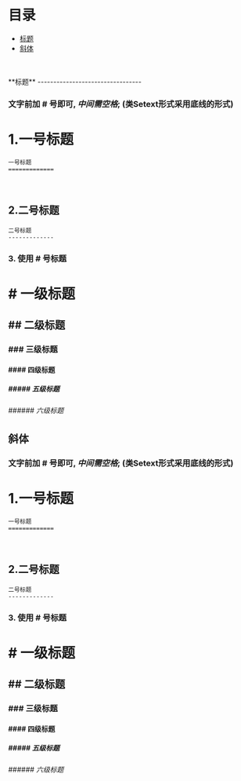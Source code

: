 # 目录
  - [标题](#title)
  - [斜体](#xieti)



<br/>
<br/>
<span id = "title">**标题**</span>
---------------------------------

### 文字前加 # 号即可, ***中间需空格***; (类Setext形式采用底线的形式)
1.一号标题
=============

```string
一号标题
=============
```
</br>

2.二号标题
-------------

```string
二号标题
-------------
```
### 3. 使用 # 号标题
# # 一级标题
## ## 二级标题
### ### 三级标题 
#### #### 四级标题 
##### ##### 五级标题 
###### ###### 六级标题

<span id = "xieti">**斜体**</span>
---------------------------------
### 文字前加 # 号即可, ***中间需空格***; (类Setext形式采用底线的形式)
1.一号标题
=============

```string
一号标题
=============
```
</br>

2.二号标题
-------------

```string
二号标题
-------------
```
### 3. 使用 # 号标题
# # 一级标题
## ## 二级标题
### ### 三级标题 
#### #### 四级标题 
##### ##### 五级标题 
###### ###### 六级标题
